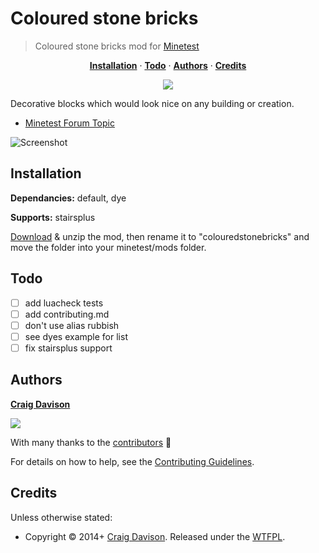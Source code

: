 # Coloured stone bricks

> Coloured stone bricks mod for [Minetest](http://www.minetest.net)

<p align="center">
<b><a href="#installation">Installation</a></b>
·
<b><a href="#todo">Todo</a></b>
·
<b><a href="#authors">Authors</a></b>
·
<b><a href="#credits">Credits</a></b>
</p>

<p align="center">
<a href="https://travis-ci.org/davisonio/colouredstonebricks"><img src="https://img.shields.io/travis/davisonio/colouredstonebricks.svg?style=flat-square"/></a>
</p>

Decorative blocks which would look nice on any building or creation.

- [Minetest Forum Topic](https://forum.minetest.net/viewtopic.php?id=8784)

![Screenshot](https://raw.githubusercontent.com/wiki/davisonio/colouredstonebricks/img/1.png)

## Installation

**Dependancies:** default, dye

**Supports:** stairsplus

[Download](https://github.com/davisonio/colouredstonebricks/archive/master.zip) & unzip the mod, then rename it to "colouredstonebricks" and move the folder into your minetest/mods folder.

## Todo
- [ ] add luacheck tests
- [ ] add contributing.md
- [ ] don't use alias rubbish
- [ ] see dyes example for list
- [ ] fix stairsplus support

## Authors

**[Craig Davison](http://davison.io)**

[![](https://img.shields.io/github/followers/davisonio.svg?style=social&label=Follow)](https://github.com/davisonio)

With many thanks to the [contributors](https://github.com/davisonio/colouredstonebricks/graphs/contributors) :clap:

For details on how to help, see the [Contributing Guidelines](https://github.com/davisonio/colouredstonebricks/blob/master/CONTRIBUTING.md).

## Credits

Unless otherwise stated:

- Copyright © 2014+ [Craig Davison](http://davison.io). Released under the [WTFPL](http://www.wtfpl.net/txt/copying/).
